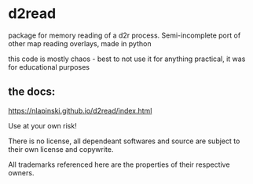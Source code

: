 # d2read

package for memory reading of a d2r process. Semi-incomplete port of other map reading overlays, made in python

this code is mostly chaos - best to not use it for anything practical, it was for educational purposes

## the docs:

https://nlapinski.github.io/d2read/index.html



Use at your own risk! 

There is no license, all dependeant softwares and source are subject to their own license and copywrite.

All trademarks referenced here are the properties of their respective owners.